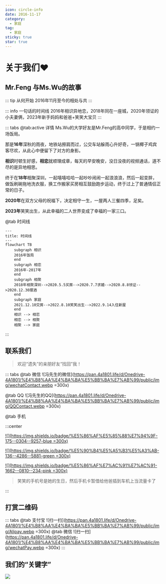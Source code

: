 ```yaml
---
icon: circle-info
date: 2016-11-17
category:
  - 家庭
tag:
  - 家庭
sticky: true
star: true
---
```

# 关于我们❤️

## Mr.Feng 与Ms.Wu的故事

::: tip 从何开始
2016年11月至今的相处与共
:::

::: info 一句话的时间线
2016年相识异地恋，2018年同在一座城，2020年领证的小夫妻俩，2023年新手妈妈和爸爸+笑笑大宝贝
:::

::: tabs
@tab:active  详情
Ms.Wu的大学好友是Mr.Feng的高中同学，于是相约一场饭局。

那是**16年**深秋的雨夜，地铁站擦肩而过，公交车站躲雨心升好奇，一锅椰子鸡宾客尽欢，从此心中便留下了对方的身影。

**相识**时顿生好感，**相恋**就顺理成章，每天的早安晚安，没日没夜的视频通话，道不尽的是异地相思。

终于在**18年**相聚深圳，一起嘻嘻哈哈一起吵吵闹闹一起浪浪浪，然后一起变胖，做饭刷碗拖地洗衣服，换工作搬家买房相互鼓励跑步运动，终于过上了普通情侣正常的日子。

**2020年**在双方父母的祝福下，决定相守一生，一屋两人三餐四季，足矣。

**2023年**笑笑出生，从此幸福的二人世界变成了幸福的一家三口。

@tab 时间线

```mermaid
---
title: 时间线
---
flowchart TB
    subgraph 相识
    2016年饭局
    end
    subgraph 相恋
    2016年-2017年
    end
    subgraph 相聚
    2018年相聚深圳-->2020.5.5买房-->2020.7.7求婚-->2020.8.8领证-->2020.12.30摆酒
    end
    subgraph 家庭
    2021.12.10交房-->2022.8.10笑笑出生-->2022.9.14入住新屋
    end
    相识 --> 相恋
    相恋 --> 相聚
    相聚 --> 家庭
```

:::

## 联系我们

> 欢迎“遗失”的亲朋好友“找回”我！

::: tabs
@tab 微信
![冯先生的微信](https://pan.4a1801.life/d/Onedrive-4A1801/%E4%B8%AA%E4%BA%BA%E5%BB%BA%E7%AB%99/public/img/wechatContact.webp =300x)

@tab QQ
![冯先生的QQ](https://pan.4a1801.life/d/Onedrive-4A1801/%E4%B8%AA%E4%BA%BA%E5%BB%BA%E7%AB%99/public/img/QQContact.webp =300x)

@tab 手机

:::center

[![](https://img.shields.io/badge/%E5%86%AF%E5%85%88%E7%94%9F-175--0304--9257-blue =300x)](TEL:17503049257)

[![](https://img.shields.io/badge/%E5%90%B4%E5%A5%B3%E5%A3%AB-136--4286--5881-green =300x)](TEL:13642865881)

[![](https://img.shields.io/badge/%E5%86%AF%E7%AC%91%E7%AC%91-1662--0810--234-pink =300x)](TEL:16620810234)

> 笑笑的手机号是她的生日，然后手机卡暂借给他爸插到车机上当流量卡了

:::

## 打赏二维码

::: tabs
@tab 支付宝
![扫一扫](https://pan.4a1801.life/d/Onedrive-4A1801/%E4%B8%AA%E4%BA%BA%E5%BB%BA%E7%AB%99/public/img/Alipay.webp =300x)
@tab 微信
![扫一扫](https://pan.4a1801.life/d/Onedrive-4A1801/%E4%B8%AA%E4%BA%BA%E5%BB%BA%E7%AB%99/public/img/wechatPay.webp =300x)
:::

## 我们的“关键字”
![](https://raw.gitmirror.com/arthurfsy2/arthurfsy2.github.io/main/src/.vuepress/public/assets/img/wordcloud.svg)